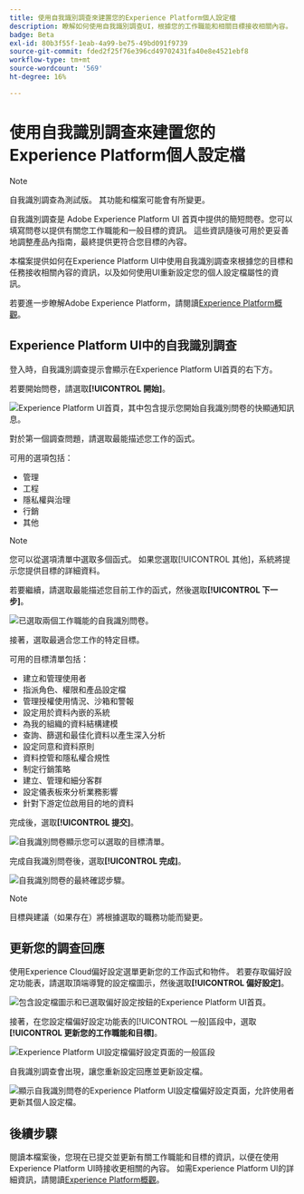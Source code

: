 ```yaml
---
title: 使用自我識別調查來建置您的Experience Platform個人設定檔
description: 瞭解如何使用自我識別調查UI，根據您的工作職能和相關目標接收相關內容。
badge: Beta
exl-id: 80b3f55f-1eab-4a99-be75-49bd091f9739
source-git-commit: fded2f25f76e396cd49702431fa40e8e4521ebf8
workflow-type: tm+mt
source-wordcount: '569'
ht-degree: 16%

---
```


# 使用自我識別調查來建置您的Experience Platform個人設定檔

>[!NOTE]
>
>自我識別調查為測試版。 其功能和檔案可能會有所變更。

自我識別調查是 Adob&#x200B;&#x200B;e Experience Platform UI 首頁中提供的簡短問卷。您可以填寫問卷以提供有關您工作職能和一般目標的資訊。 這些資訊隨後可用於更妥善地調整產品內指南，最終提供更符合您目標的內容。

本檔案提供如何在Experience Platform UI中使用自我識別調查來根據您的目標和任務接收相關內容的資訊，以及如何使用UI重新設定您的個人設定檔屬性的資訊。

若要進一步瞭解Adobe Experience Platform，請閱讀[Experience Platform概觀](home.md)。

## Experience Platform UI中的自我識別調查

登入時，自我識別調查提示會顯示在Experience Platform UI首頁的右下方。

若要開始問卷，請選取&#x200B;**[!UICONTROL 開始]**。

![Experience Platform UI首頁，其中包含提示您開始自我識別問卷的快顯通知訊息。](./images/survey/survey-prompt.png)

對於第一個調查問題，請選取最能描述您工作的函式。

可用的選項包括：

* 管理
* 工程
* 隱私權與治理
* 行銷
* 其他

>[!NOTE]
>
>您可以從選項清單中選取多個函式。 如果您選取[!UICONTROL 其他]，系統將提示您提供目標的詳細資料。

若要繼續，請選取最能描述您目前工作的函式，然後選取&#x200B;**[!UICONTROL 下一步]**。

![已選取兩個工作職能的自我識別問卷。](./images/survey/select-functions.png)

接著，選取最適合您工作的特定目標。

可用的目標清單包括：

* 建立和管理使用者
* 指派角色、權限和產品設定檔
* 管理授權使用情況、沙箱和警報
* 設定用於資料內嵌的系統
* 為我的組織的資料結構建模
* 查詢、篩選和最佳化資料以產生深入分析
* 設定同意和資料原則
* 資料控管和隱私權合規性
* 制定行銷策略
* 建立、管理和細分客群
* 設定儀表板來分析業務影響
* 針對下游定位啟用目的地的資料

完成後，選取&#x200B;**[!UICONTROL 提交]**。

![自我識別問卷顯示您可以選取的目標清單。](./images/survey/select-objectives.png)

完成自我識別問卷後，選取&#x200B;**[!UICONTROL 完成]**。

![自我識別問卷的最終確認步驟。](./images/survey/survey-complete.png)

>[!NOTE]
>
>目標與建議（如果存在）將根據選取的職務功能而變更。

## 更新您的調查回應

使用Experience Cloud偏好設定選單更新您的工作函式和物件。 若要存取偏好設定功能表，請選取頂端導覽的設定檔圖示，然後選取&#x200B;**[!UICONTROL 偏好設定]**。

![包含設定檔圖示和已選取偏好設定按鈕的Experience Platform UI首頁。](./images/survey/preferences.png)

接著，在您設定檔偏好設定功能表的[!UICONTROL 一般]區段中，選取&#x200B;**[!UICONTROL 更新您的工作職能和目標]**。

![Experience Platform UI設定檔偏好設定頁面的一般區段](./images/survey/update.png)

自我識別調查會出現，讓您重新設定回應並更新設定檔。

![顯示自我識別問卷的Experience Platform UI設定檔偏好設定頁面，允許使用者更新其個人設定檔。](./images/survey/new-survey.png)

## 後續步驟

閱讀本檔案後，您現在已提交並更新有關工作職能和目標的資訊，以便在使用Experience Platform UI時接收更相關的內容。 如需Experience Platform UI的詳細資訊，請閱讀[Experience Platform概觀](home.md)。
